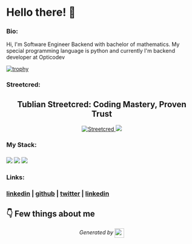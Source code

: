 
# Hello there! 👋


### Bio:

Hi, I'm Software Engineer Backend with bachelor of mathematics.
My special programming language is python and currently I'm backend developer at Opticodev 


[![trophy](https://github-profile-trophy.vercel.app/?username=hydromelvictor)](https://github.com/ryo-ma/github-profile-trophy)


### Streetcred:

<h2 align="center">Tublian Streetcred: Coding Mastery, Proven Trust</h2>
  <p align="center">
    <a href="https://tublian.com/profile/hydromelvictor">
      <img src="https://t74hnvwwsd.execute-api.us-east-1.amazonaws.com/dev/ft/profile/streetcred/badge/hydromelvictor?type=with_score" alt="Streetcred">
    </a><a href="https://www.tublian.com/profile/hydromelvictor?ss=true"><img src="https://rd3ps1doua.execute-api.us-east-1.amazonaws.com/dev/ft/profile/streetcred/badge/hydromelvictor?type=without_score"></a>
  </p>

### My Stack:

### <img src="https://rd3ps1doua.execute-api.us-east-1.amazonaws.com/dev/ft/profile/streetcred/github/tag/Python"/> <img src="https://rd3ps1doua.execute-api.us-east-1.amazonaws.com/dev/ft/profile/streetcred/github/tag/JavaScript"/> <img src="https://rd3ps1doua.execute-api.us-east-1.amazonaws.com/dev/ft/profile/streetcred/github/tag/Backend"/>

### 

### 

### Links:

### <a href="https://www.linkedin.com/in/hydromelvictor/">linkedin</a> | <a href="https://www.github.com/hydromelvictor">github</a> | <a href="https://www.twitter.com/hydromelvictor">twitter</a> | <a href="">linkedin</a>

## 👇 Few things about me


<div>

            
</div>




<p align="center">
<i>Generated by <a href="https://www.tublian.com/"><img src="https://tublian-newsletter-assets.s3.amazonaws.com/just-logo.png" width="25" style="vertical-align: middle"/></i>
</p>
